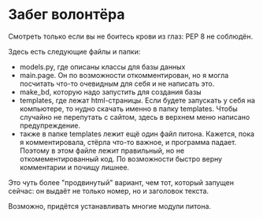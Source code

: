 # Забег волонтёра

Смотреть только если вы не боитесь крови из глаз: PEP 8 не соблюдён.

Здесь есть следующие файлы и папки:

- models.py, где описаны классы для базы данных
- main.page. Он по возможности откомментирован, но я могла посчитать что-то очевидным для себя и не написать это.
- make_bd, которую надо запустить для создания базы
- templates, где лежат html-страницы. Если будете запускать у себя на компьютере, то нудно скачать именно в папку templates. Чтобы случайно не перепутать с сайтом, здесь в верхнем меню написано предупреждение.
- также в папке templates лежит ещё один файл питона. Кажется, пока я комментировала, стёрла что-то важное, и программа падает. Поэтому в этом файле лежит правильный, но не откомементированный код. По возможности быстро верну комментарии и почищу лишнее.

Это чуть более "продвинутый" вариант, чем тот, который запущен сейчас: он выдаёт не только номер, но и заголовок текста.

Возможно, придётся устанавливать многие модули питона.
